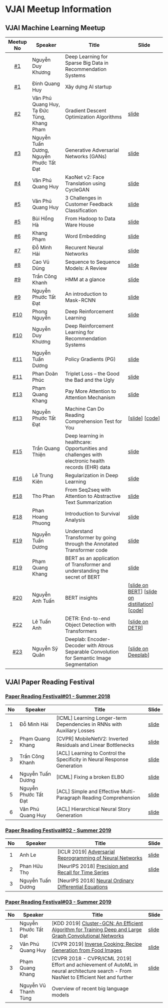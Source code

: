 # VJAI Meetup Information
## VJAI Machine Learning Meetup
|Meetup No| Speaker | Title | Slide |
|:-------:|---------|-------|-------|
|[#1](20170527_VJAI_MLMeetup_%2301.md)|Nguyễn Duy Khương| Deep Learning for Sparse Big Data in Recommendation Systems| |
|[#1](20170527_VJAI_MLMeetup_%2301.md)|Đinh Quang Huy| Xây dựng AI startup| |
|[#2](20170624_VJAI_MLMeetup_%2302.md)|Văn Phú Quang Huy, Tạ Đức Tùng, Khang Pham| Gradient Descent Optimization Algorithms| [slide](https://www.slideshare.net/KhangPham3/overview-on-optimization-algorithms-in-deep-learning)|
|[#3](20170909_VJAI_MLMeetup_%2303.md)| Nguyễn Tuấn Dương, Nguyễn Phước Tất Đạt | Generative Adversarial Networks (GANs) | [slide]( https://github.com/nptdat/gan_tutorial/blob/master/GAN.pdf) |
|[#4](20171029_VJAI_MLMeetup_%2304.md)| Văn Phú Quang Huy | KaoNet v2: Face Translation using CycleGAN| [slide](https://www.slideshare.net/vanhuyz/kaonet-v2-face-translation-using-cyclegan) |
|[#5](20180331_VJAI_MLMeetup_%2305.md)| Văn Phú Quang Huy | 3 Challenges in Customer Feedback Classification | [slide](https://www.slideshare.net/vanhuyz/3-challenges-in-customer-feedback-classification-93750360)|
|[#5](20180331_VJAI_MLMeetup_%2305.md)| Bùi Hồng Hà | From Hadoop to Data Ware House | [slide](https://www.slideshare.net/talzeus/from-hadoop-to-enterprise-data-warehouse) |
|[#6](20180603_VJAI_MLMeetup_%2306.md)| Khang Phạm | Word Embedding | [slide](https://www.slideshare.net/KhangPham3/a-note-on-word-embedding) |
|[#7](20180708_VJAI_MLMeetup_%2307.md)| Đỗ Minh Hải | Recurent Neural Networks | [slide](https://dominhhai.github.io/vi/talk/dl-rnn) |
|[#8](20180812_VJAI_MLMeetup_%2308.md)| Cao Vũ Dũng | Sequence to Sequence Models: A Review | [slide](https://drive.google.com/file/d/1i061EYoO2SR5_On_TIelT5Qx_neva-Xb/view) |
|[#9](20180929_VJAI_MLMeetup_%2309.md)| Trần Công Khanh | HMM at a glance | [slide](https://slides.com/khanhtc/deck-1) |
|[#9](20180929_VJAI_MLMeetup_%2309.md)| Nguyễn Phước Tất Đạt | An introduction to Mask-RCNN | [slide](https://www.slideshare.net/hitheone/maskrcnn-for-instance-segmentation-117485267) |
|[#10](20181014_VJAI_MLMeetup_%2310.md)| Phong Nguyễn | Deep Reinforcement Learning |[slide](https://docs.google.com/presentation/d/e/2PACX-1vTCKGcquy2Uri7LizA2n9-FnegRvE2MnE_KPg8WowOUY5lJgxkP0C7ShmQpXeQH_ZOvXiwkzxjWmv9P/pub?start=false&loop=false&delayms=3000&fbclid=IwAR3cUFy0HYGI4nZtrqontoLT4IVDI_8ErrMpgQXjltVzBqsOVczcKLbu6LU)|
|[#10](20181014_VJAI_MLMeetup_%2310.md)| Nguyễn Duy Khương | Deep Reinforcement Learning for Recommendation Systems |   |
|[#11](20181103_VJAI_MLMeetup_%2311.md)| Nguyễn Tuấn Dương | Policy Gradients (PG) | [slide](https://ntduong.github.io/policy-gradient-rl/#/) |
|[#11](20181103_VJAI_MLMeetup_%2311.md#title-triplet-loss--the-good-the-bad-and-the-ugly)| Phan Doãn Phúc | Triplet Loss – the Good the Bad and the Ugly | [slide](https://drive.google.com/file/d/1fYYpOjgKBvnRClwFtJ48CY63LbGGJGH3/view?fbclid=IwAR1-3hEQECwOVgfituV-aMcVjK7Abbe51rLV99kdEeFB_pGQW6b6v6ZGWXo) |
|[#13](20181216_VJAI_MLMeetup_%2313.md#pay-more-attention-to-attention-mechanism)| Phạm Quang Khang | Pay More Attention to Attention Mechanism | [slide](https://www.slideshare.net/KhangPham3/notes-on-attention-mechanism) |
|[#13](20181216_VJAI_MLMeetup_%2313.md#machine-can-do-reading-comprehension-test-for-you)| Nguyễn Phước Tất Đạt | Machine Can Do Reading Comprehension Test for You | [[slide](https://www.slideshare.net/hitheone/machine-can-do-reading-comprehension-test-for-you)] [[code](https://github.com/nptdat/qanet)] |
|[#15](20190413_VJAI_MLMeetup_%2315.md#deep-learning-in-healthcare-opportunities-and-challenges-with-electronic-health-records-ehr-data)| Trần Quang Thiện | Deep learning in healthcare: Opportunities and challenges with electronic health records (EHR) data | [slide](https://www.slideshare.net/QUANGTHIENTRAN/deep-learning-in-healthcare-oppotunities-and-challenges-with-electronic-medical-records-emr-data-140649993) |
|[#16](20190526_VJAI_MLMeetup_%2316.md#regularization-in-deep-learning)| Lê Trung Kiên | Regularization in Deep Learning | [slide](https://www.slideshare.net/KienLe47/regularization-in-deep-learning) |
|[#18](20191202_VJAI_MLMeetup_%2318.md#from-seq2seq-with-attention-to-abstractive-text-summarization)| Tho Phan | From Seq2seq with Attention to Abstractive Text Summarization | [slide](https://drive.google.com/open?id=18NHFhC-IGD2KuFdq_-4NPAvpLUT__D7n) |
|[#18](20191202_VJAI_MLMeetup_%2318.md#introduction-to-survival-analysis)| Phan Hoang Phuong | Introduction to Survival Analysis | [slide](https://www.dropbox.com/s/hi7wsdzzd2xfxz8/survival_analysis_rev8_20191119.pdf?dl=0) |
|[#19](20191215_VJAI_MLMeetup_%2319.md#understand-transformer-by-going-through-the-annotated-transformer-code)| Nguyễn Tuấn Dương | Understand Transformer by going through the Annotated Transformer code | [slide](https://docs.google.com/presentation/d/17HgVgXiHsd5WsxoaKnZ8K0ATZ9IksT87xd3_eHEwsDM) |
|[#19](20191215_VJAI_MLMeetup_%2319.md#bert-as-an-application-of-transformer-and-understanding-the-secret-of-bert)| Phạm Quang Khang | BERT as an application of Transformer and understanding the secret of BERT | [slide](https://www.slideshare.net/KhangPham3/bert-206161415) |
|[#20](20200209_VJAI_MLMeetup_%2320.md)| Nguyễn Anh Tuấn | BERT insights | [[slide on BERT](https://github.com/anhnt170489/vjai_bert_meetup)] [[slide on distillation](https://github.com/anhnt170489/vjai_bert_meetup/blob/master/Distilling%20Bert%40AIST.pdf)] [[code](https://github.com/aistairc/kirt_bert_on_abci)] |
|[#22](20200627_VJAI_MLMeetup_%2322.md)| Lê Tuấn Anh | DETR: End-to-end Object Detection with Transformers | [[slide on DETR](slides/DETR.pdf)]|
|[#23](20200627_VJAI_MLMeetup_%2322.md)| Nguyễn Sỹ Quân | Deeplab: Encoder-Decoder with Atrous Separable Convolution for Semantic Image Segmentation | [[slide on Deeplab](https://docs.google.com/presentation/d/17iGzE4dkUV2NG-BEwz7FUl9gC3L_qWUu6S37Ov0BJAA)]|


## VJAI Paper Reading Festival

### [Paper Reading Festival#01 - Summer 2018](20180819_VJAI_PaperReading_%2301.md)

|No| Speaker | Title | Slide|
|:-:|--------|-------|------|
| 1| Đỗ Minh Hải | [ICML] Learning Longer-term Dependencies in RNNs with Auxiliary Losses | [slide](https://dominhhai.github.io/vi/talk/paper-longer-term-rnn) |
| 2|Phạm Quang Khang | [CVPR] MobileNetV2: Inverted Residuals and Linear Bottlenecks |[slide](https://www.slideshare.net/KhangPham3/cvpr-2018-paper-reading-mobilenet-v2) |
| 3|Trần Công Khanh | [ACL] Learning to Control the Specificity in Neural Response Generation |[slide](https://slides.com/khanhtc/deck#/) |
| 4|Nguyễn Tuấn Dương | [ICML] Fixing a broken ELBO | [slide](https://ntduong.github.io/tcav-fest-18) |
| 5|Nguyễn Phước Tất Đạt | [ACL] Simple and Effective Multi-Paragraph Reading Comprehension| [slide](https://www.slideshare.net/hitheone/vjai-paper-reading201808acl18simpleandeffective-multiparagraph-reading-comprehension) |
| 6|Văn Phú Quang Huy | [ACL] Hierarchical Neural Story Generation | [slide](https://speakerdeck.com/vanhuyz/paper-reading-hierarchical-neural-story-generation) |


### [Paper Reading Festival#02 - Summer 2019](20190623_VJAI_PaperReading_%2302.md)
|No| Speaker | Title | Slide|
|:-:|--------|-------|------|
| 1| Anh Le | [ICLR 2019] [Adversarial Reprogramming of Neural Networks](https://arxiv.org/abs/1806.11146) | [slide](https://drive.google.com/file/d/1N0XDfgh_jF-RbUcIxGSG11vF00qLlbgf/view?usp=sharing) |
| 2|Phan Hữu Thọ | [NeurIPS 2018] [Precision and Recall for Time Series](http://papers.nips.cc/paper/7462-precision-and-recall-for-time-series) | [slide](https://www.slideshare.net/ThoPhan27/precision-and-recall-for-time-series) |
| 3|Nguyễn Tuấn Dương | [NeurIPS 2018] [Neural Ordinary Differential Equations](https://papers.nips.cc/paper/7892-neural-ordinary-differential-equations?fbclid=IwAR1v13QZetlZyzZQqedMYM1sSQMUKSi21JM6ha4GRUU8J1l-qlmFZzBEYeo) | |


### [Paper Reading Festival#03 - Summer 2019](20190818_VJAI_PaperReading_%2303.md)
|No| Speaker | Title | Slide|
|:-:|--------|-------|------|
| 1| Nguyễn Phước Tất Đạt | [KDD 2019] [Cluster-GCN: An Efficient Algorithm for Training Deep and Large Graph Convolutional Networks](https://arxiv.org/pdf/1905.07953.pdf) | [slide](https://www.slideshare.net/hitheone/vjai-paper-reading3kdd2019clustergcn) |
| 2|Văn Phú Quang Huy | [CVPR 2019] [Inverse Cooking: Recipe Generation from Food Images](https://arxiv.org/abs/1812.06164) | [slide](https://speakerdeck.com/vanhuyz/paper-reading-inverse-cooking-recipe-generation-from-food-images) |
| 3|Phạm Quang Khang | [CVPR 2018 - CVPR/ICML 2019] Effort and achievement of AutoML in neural architecture search - From NasNet to Efficient Net and further |[slide](https://www.slideshare.net/KhangPham3/nas-net-where-model-learn-to-generate-models) |
| 4|Nguyễn Vũ Thanh Tùng | Overview of recent big language models |  |
